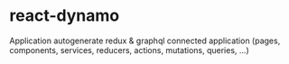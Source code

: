 # react-dynamo
Application autogenerate redux &amp; graphql connected application (pages, components, services, reducers, actions, mutations, queries, ...)
